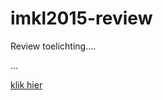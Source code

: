 # imkl2015-review

Review toelichting....


...


[klik hier](https://github.com/Geonovum/imkl2015-review/blob/master/1.%20dataspecificatie/dummy.txt)
